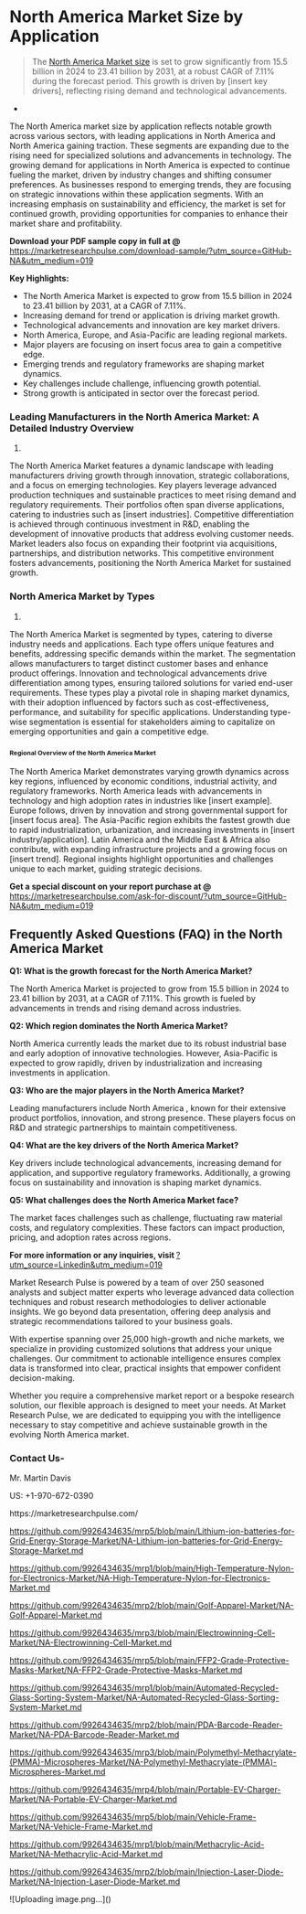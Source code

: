 <h1>North America  Market&nbsp;Size by Application</h1><blockquote><p>The <a href="https://marketresearchpulse.com/download-sample/?utm_source=GitHub-NA&amp;utm_medium=019">North America  Market size</a> is set to grow significantly from 15.5 billion in 2024 to 23.41 billion by 2031, at a robust CAGR of 7.11% during the forecast period. This growth is driven by [insert key drivers], reflecting rising demand and technological advancements.</p></blockquote><ul><li></li></ul><p>The North America  market size by application reflects notable growth across various sectors, with leading applications in North America  and North America  gaining traction. These segments are expanding due to the rising need for specialized solutions and advancements in technology. The growing demand for applications in North America  is expected to continue fueling the market, driven by industry changes and shifting consumer preferences. As businesses respond to emerging trends, they are focusing on strategic innovations within these application segments. With an increasing emphasis on sustainability and efficiency, the market is set for continued growth, providing opportunities for companies to enhance their market share and profitability.</p><p><strong>Download your PDF sample copy in full at @ </strong><a href="https://marketresearchpulse.com/download-sample/?utm_source=GitHub-NA&amp;utm_medium=019">https://marketresearchpulse.com/download-sample/?utm_source=GitHub-NA&amp;utm_medium=019</a></p><p><strong>Key Highlights: </strong></p><ul><li>The North America  Market is expected to grow from 15.5 billion in 2024 to 23.41 billion by 2031, at a CAGR of 7.11%.</li><li>Increasing demand for trend or application is driving market growth.</li><li>Technological advancements and innovation are key market drivers.</li><li>North America, Europe, and Asia-Pacific are leading regional markets.</li><li>Major players are focusing on insert focus area to gain a competitive edge.</li><li>Emerging trends and regulatory frameworks are shaping market dynamics.</li><li>Key challenges include challenge, influencing growth potential.</li><li>Strong growth is anticipated in sector over the forecast period.</li></ul><h3>Leading Manufacturers in the North America  Market: A Detailed Industry Overview</h3><ol><li></li></ol><div class="flex max-w-full flex-col flex-grow"><div class="min-h-8 text-message flex w-full flex-col items-end gap-2 whitespace-normal break-words [.text-message+&amp;]:mt-5" dir="auto" data-message-author-role="assistant" data-message-id="fd8432e4-4910-450d-b182-61b7bfb0a01f" data-message-model-slug="gpt-4o"><div class="flex w-full flex-col gap-1 empty:hidden first:pt-[3px]"><div class="markdown prose w-full break-words dark:prose-invert light"><p>The North America  Market features a dynamic landscape with leading manufacturers driving growth through innovation, strategic collaborations, and a focus on emerging technologies. Key players leverage advanced production techniques and sustainable practices to meet rising demand and regulatory requirements. Their portfolios often span diverse applications, catering to industries such as [insert industries]. Competitive differentiation is achieved through continuous investment in R&amp;D, enabling the development of innovative products that address evolving customer needs. Market leaders also focus on expanding their footprint via acquisitions, partnerships, and distribution networks. This competitive environment fosters advancements, positioning the North America  Market for sustained growth.</p></div></div></div></div><h3>North America  Market by Types</h3><ol><li></li></ol><div class="flex max-w-full flex-col flex-grow"><div class="min-h-8 text-message flex w-full flex-col items-end gap-2 whitespace-normal break-words [.text-message+&amp;]:mt-5" dir="auto" data-message-author-role="assistant" data-message-id="084470be-0bb7-4664-bddf-5156b4f41249" data-message-model-slug="gpt-4o-mini"><div class="flex w-full flex-col gap-1 empty:hidden first:pt-[3px]"><div class="markdown prose w-full break-words dark:prose-invert light"><p>The North America  Market is segmented by types, catering to diverse industry needs and applications. Each type offers unique features and benefits, addressing specific demands within the market. The segmentation allows manufacturers to target distinct customer bases and enhance product offerings. Innovation and technological advancements drive differentiation among types, ensuring tailored solutions for varied end-user requirements. These types play a pivotal role in shaping market dynamics, with their adoption influenced by factors such as cost-effectiveness, performance, and suitability for specific applications. Understanding type-wise segmentation is essential for stakeholders aiming to capitalize on emerging opportunities and gain a competitive edge.</p></div></div></div></div><h3><span style="font-size: 11px;">Regional Overview of the North America  Market</span></h3><div class="flex max-w-full flex-col flex-grow"><div class="min-h-8 text-message flex w-full flex-col items-end gap-2 whitespace-normal break-words [.text-message+&amp;]:mt-5" dir="auto" data-message-author-role="assistant" data-message-id="e9038762-ce64-4e30-91c9-9bd413514231" data-message-model-slug="gpt-4o-mini"><div class="flex w-full flex-col gap-1 empty:hidden first:pt-[3px]"><div class="markdown prose w-full break-words dark:prose-invert light"><p>The North America  Market demonstrates varying growth dynamics across key regions, influenced by economic conditions, industrial activity, and regulatory frameworks. North America leads with advancements in technology and high adoption rates in industries like [insert example]. Europe follows, driven by innovation and strong governmental support for [insert focus area]. The Asia-Pacific region exhibits the fastest growth due to rapid industrialization, urbanization, and increasing investments in [insert industry/application]. Latin America and the Middle East &amp; Africa also contribute, with expanding infrastructure projects and a growing focus on [insert trend]. Regional insights highlight opportunities and challenges unique to each market, guiding strategic decisions.</p></div></div></div></div><p><strong>Get a special discount on your report purchase at @ </strong><a href="https://marketresearchpulse.com/ask-for-discount/?utm_source=GitHub-NA&amp;utm_medium=019">https://marketresearchpulse.com/ask-for-discount/?utm_source=GitHub-NA&amp;utm_medium=019</a></p><h2>Frequently Asked Questions (FAQ) in the North America  Market</h2><p><strong>Q1: What is the growth forecast for the North America  Market?</strong></p><p>The North America  Market is projected to grow from 15.5 billion in 2024 to 23.41 billion by 2031, at a CAGR of 7.11%. This growth is fueled by advancements in trends and rising demand across industries.</p><p><strong>Q2: Which region dominates the North America  Market?</strong></p><p>North America currently leads the market due to its robust industrial base and early adoption of innovative technologies. However, Asia-Pacific is expected to grow rapidly, driven by industrialization and increasing investments in application.</p><p><strong>Q3: Who are the major players in the North America  Market?</strong></p><p>Leading manufacturers include North America , known for their extensive product portfolios, innovation, and strong presence. These players focus on R&amp;D and strategic partnerships to maintain competitiveness.</p><p><strong>Q4: What are the key drivers of the North America  Market?</strong></p><p>Key drivers include technological advancements, increasing demand for application, and supportive regulatory frameworks. Additionally, a growing focus on sustainability and innovation is shaping market dynamics.</p><p><strong>Q5: What challenges does the North America  Market face?</strong></p><p>The market faces challenges such as challenge, fluctuating raw material costs, and regulatory complexities. These factors can impact production, pricing, and adoption rates across regions.</p><p><strong>For more information or any inquiries, visit&nbsp;</strong><a href="?utm_source=Linkedin&utm_medium=019">?utm_source=Linkedin&utm_medium=019</a></p><p>Market Research Pulse is powered by a team of over 250 seasoned analysts and subject matter experts who leverage advanced data collection techniques and robust research methodologies to deliver actionable insights. We go beyond data presentation, offering deep analysis and strategic recommendations tailored to your business goals.</p><p>With expertise spanning over 25,000 high-growth and niche markets, we specialize in providing customized solutions that address your unique challenges. Our commitment to actionable intelligence ensures complex data is transformed into clear, practical insights that empower confident decision-making.</p><p>Whether you require a comprehensive market report or a bespoke research solution, our flexible approach is designed to meet your needs. At Market Research Pulse, we are dedicated to equipping you with the intelligence necessary to stay competitive and achieve sustainable growth in the evolving North America  market.</p><h3><strong>Contact Us-</strong></h3><p>Mr. Martin Davis</p><p>US: +1-970-672-0390</p><p>https://marketresearchpulse.com/</p><p><a href="https://github.com/9926434635/mrp5/blob/main/Lithium-ion-batteries-for-Grid-Energy-Storage-Market/NA-Lithium-ion-batteries-for-Grid-Energy-Storage-Market.md">https://github.com/9926434635/mrp5/blob/main/Lithium-ion-batteries-for-Grid-Energy-Storage-Market/NA-Lithium-ion-batteries-for-Grid-Energy-Storage-Market.md</a></p><p><a href="https://github.com/9926434635/mrp1/blob/main/High-Temperature-Nylon-for-Electronics-Market/NA-High-Temperature-Nylon-for-Electronics-Market.md">https://github.com/9926434635/mrp1/blob/main/High-Temperature-Nylon-for-Electronics-Market/NA-High-Temperature-Nylon-for-Electronics-Market.md</a></p><p><a href="https://github.com/9926434635/mrp2/blob/main/Golf-Apparel-Market/NA-Golf-Apparel-Market.md">https://github.com/9926434635/mrp2/blob/main/Golf-Apparel-Market/NA-Golf-Apparel-Market.md</a></p><p><a href="https://github.com/9926434635/mrp3/blob/main/Electrowinning-Cell-Market/NA-Electrowinning-Cell-Market.md">https://github.com/9926434635/mrp3/blob/main/Electrowinning-Cell-Market/NA-Electrowinning-Cell-Market.md</a></p><p><a href="https://github.com/9926434635/mrp5/blob/main/FFP2-Grade-Protective-Masks-Market/NA-FFP2-Grade-Protective-Masks-Market.md">https://github.com/9926434635/mrp5/blob/main/FFP2-Grade-Protective-Masks-Market/NA-FFP2-Grade-Protective-Masks-Market.md</a></p><p><a href="https://github.com/9926434635/mrp1/blob/main/Automated-Recycled-Glass-Sorting-System-Market/NA-Automated-Recycled-Glass-Sorting-System-Market.md">https://github.com/9926434635/mrp1/blob/main/Automated-Recycled-Glass-Sorting-System-Market/NA-Automated-Recycled-Glass-Sorting-System-Market.md</a></p><p><a href="https://github.com/9926434635/mrp2/blob/main/PDA-Barcode-Reader-Market/NA-PDA-Barcode-Reader-Market.md">https://github.com/9926434635/mrp2/blob/main/PDA-Barcode-Reader-Market/NA-PDA-Barcode-Reader-Market.md</a></p><p><a href="https://github.com/9926434635/mrp3/blob/main/Polymethyl-Methacrylate-(PMMA)-Microspheres-Market/NA-Polymethyl-Methacrylate-(PMMA)-Microspheres-Market.md">https://github.com/9926434635/mrp3/blob/main/Polymethyl-Methacrylate-(PMMA)-Microspheres-Market/NA-Polymethyl-Methacrylate-(PMMA)-Microspheres-Market.md</a></p><p><a href="https://github.com/9926434635/mrp4/blob/main/Portable-EV-Charger-Market/NA-Portable-EV-Charger-Market.md">https://github.com/9926434635/mrp4/blob/main/Portable-EV-Charger-Market/NA-Portable-EV-Charger-Market.md</a></p><p><a href="https://github.com/9926434635/mrp5/blob/main/Vehicle-Frame-Market/NA-Vehicle-Frame-Market.md">https://github.com/9926434635/mrp5/blob/main/Vehicle-Frame-Market/NA-Vehicle-Frame-Market.md</a></p><p><a href="https://github.com/9926434635/mrp1/blob/main/Methacrylic-Acid-Market/NA-Methacrylic-Acid-Market.md">https://github.com/9926434635/mrp1/blob/main/Methacrylic-Acid-Market/NA-Methacrylic-Acid-Market.md</a></p><p><a href="https://github.com/9926434635/mrp2/blob/main/Injection-Laser-Diode-Market/NA-Injection-Laser-Diode-Market.md">https://github.com/9926434635/mrp2/blob/main/Injection-Laser-Diode-Market/NA-Injection-Laser-Diode-Market.md</a></p>
![Uploading image.png…]()
